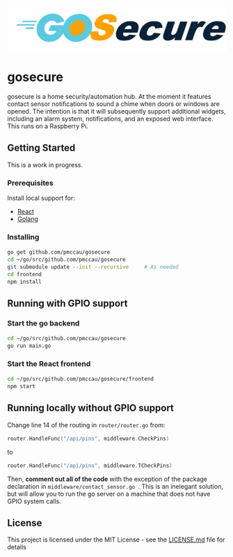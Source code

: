 ![gosecure-logo](https://github.com/pmccau/gosecure-frontend/blob/master/public/gosecure_logo.png)

# gosecure

gosecure is a home security/automation hub. At the moment it features contact sensor notifications to sound a chime when doors or windows are opened. The intention is that it will subsequently support additional widgets, including an alarm system, notifications, and an exposed web interface. This runs on a Raspberry Pi.

## Getting Started

This is a work in progress.

### Prerequisites

Install local support for:

* [React](https://reactjs.org/docs/getting-started.html)
* [Golang](https://golang.org/doc/install)

### Installing

```bash
go get github.com/pmccau/gosecure
cd ~/go/src/github.com/pmccau/gosecure
git submodule update --init --recursive     # As needed
cd frontend
npm install
```

## Running with GPIO support

### Start the go backend
```bash
cd ~/go/src/github.com/pmccau/gosecure
go run main.go
```

### Start the React frontend
```bash
cd ~/go/src/github.com/pmccau/gosecure/frontend
npm start
```

## Running locally without GPIO support

Change line 14 of the routing in `router/router.go` from:
```go
router.HandleFunc("/api/pins", middleware.CheckPins)
```

to

```go
router.HandleFunc("/api/pins", middleware.TCheckPins)
```

Then, **comment out all of the code** with the exception of the package declaration in `middleware/contact_sensor.go
`. This is an inelegant solution, but will allow you to run the go server on a machine that does not have GPIO system
 calls.

## License

This project is licensed under the MIT License - see the [LICENSE.md](LICENSE.md) file for details
